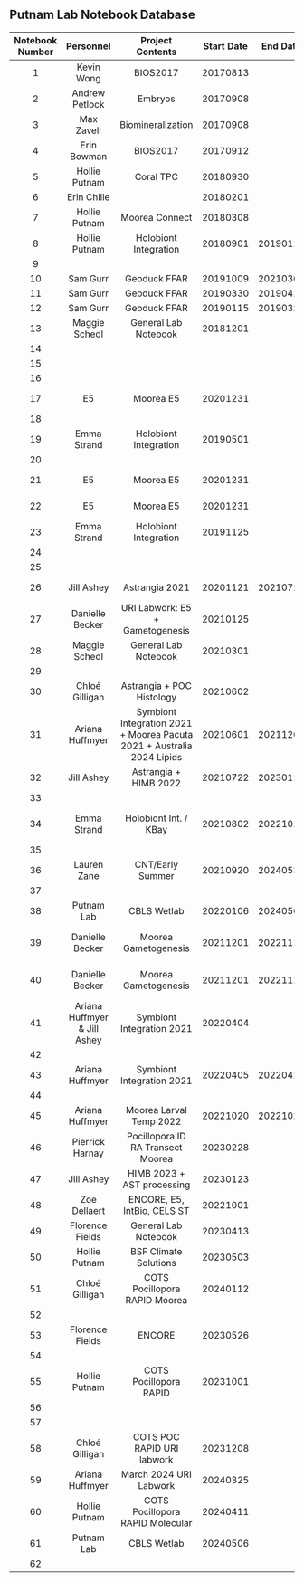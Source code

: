 ## Putnam Lab Notebook Database


| Notebook Number |  Personnel    |  Project Contents | Start Date | End Date | Electronic Archive | Notes |
|:---------------:|:-------------:|:-----------------:|:----------:|:--------:|:------------------:| :------------------:|
|        1        | Kevin Wong    |      BIOS2017     |  20170813  |          |  [Notebook 1](https://drive.google.com/drive/u/1/folders/1yOBbBNgjXLsc_Z6ds8fEQX8ylrs_suGU)                  |                     |  
|        2        | Andrew Petlock|       Embryos     |  20170908  |      |   [Notebook 2](https://drive.google.com/drive/u/1/folders/1OwDex_5MJDfDzoL1xGQ2VtJoF5g-AG0T)                     |                     |``
|        3        | Max Zavell    | Biomineralization |  20170908  |          |                    |                     |
|        4        | Erin Bowman   |      BIOS2017     |  20170912  |          |                    [Notebook 4](https://drive.google.com/drive/u/1/folders/1DeJLr8B78c-X8VbxsPBujuW9PhrO1M8E) |                    |
|        5        | Hollie Putnam |   Coral TPC       |  20180930  |          |                    [Notebook 5](https://drive.google.com/drive/u/1/folders/1Og4Nqg2NWHyeyIVbUdOyLubql8p2qSPu)|                     |
|        6        | Erin Chille   |                   | 20180201   |          |                    [Notebook 6](https://drive.google.com/drive/u/1/folders/1Em4xVIvxeQfonQptgVBp33TjcfDjBSke)|                     |
|        7        | Hollie Putnam |  Moorea Connect   |  20180308  |          |                    [Notebook 7](https://drive.google.com/drive/u/1/folders/1CY5REdsLifyatL_wEVBfmV4QzdPI9d_6)|                     |
|        8        | Hollie Putnam |Holobiont Integration| 20180901 | 20190112 |                    [Notebook 8](https://drive.google.com/drive/u/1/folders/1PO0rfEiZFJnLT4x3TGvRudtuFmHBzOGm)|                     |
|        9        |               |                   |            |          |                    |                     |
|        10       |  Sam Gurr     |  Geoduck FFAR     |  20191009  | 20210303   |  [Notebook10](https://drive.google.com/drive/u/1/folders/1tkBTEnRiyPSfmHNIgHLrGgkIWGKBu4sI)                  |                     |
|        11       |   Sam Gurr |  Geoduck FFAR  |  20190330  | 20190419 |  [Notebook11](https://drive.google.com/drive/u/1/folders/1g2DRze4RcN3m9fvqFdcE0aAFz3yZf13n)                   |                     |
|        12       | Sam Gurr |  Geoduck FFAR   |  20190115          | 20190329 |   [Notebook12](https://drive.google.com/drive/u/1/folders/1NPFgAmrhc5NcplBgkrbC5MLAbAJLpR7N)                   |                     |
|        13       | Maggie Schedl |General Lab Notebook|20181201   |          |                    [Notebook 13](https://drive.google.com/drive/u/1/folders/1JhjKmaSok6s70O5-qwmVPwPhq7KZBuF1)|                    |
|        14       |               |                   |            |          |                    |                     |
|        15       |               |                   |            |          |                    |                     |
|        16       |               |                   |            |          |                    |                     |
|        17       |       E5      |  Moorea E5        | 20201231   |          | [Notebook 17](https://drive.google.com/drive/u/1/folders/11dWjEpwpiTMu7EzVegkFU8gnxio-5mOW)                   |                     |
|        18       |               |                   |            |          |                    |                     |
|        19       | Emma Strand | Holobiont Integration | 20190501 |          |  [Notebook 19](https://drive.google.com/drive/u/1/folders/1oFkZh9Kr2VU9JRLI-gKOuxP9FVG0omm0)                 |                     |
|        20       |               |                   |            |          |                    |                     |
|        21       |       E5      |  Moorea E5        | 20201231   |          | [Notebook 21](https://drive.google.com/drive/u/1/folders/1LMvI56nj-jg01niKBVTu0n53zidkBciG)                   |                     |
|        22       |       E5      |  Moorea E5        | 20201231   |          | [Notebook 22](https://drive.google.com/drive/u/1/folders/1ctpnqX0g5ZHRpiZ3aB4bwiaIXMdaaJgz)                   |                     |
|        23       | Emma Strand | Holobiont Integration | 20191125 |          |  [Notebook 23](https://drive.google.com/drive/u/1/folders/1Ayn8sDQTodsC4eWe8clsrDW4-tCZEscW)                  |                     |
|        24       |               |                   |            |          |                    |                     |
|        25       |               |                   |            |          |                    |                     |
|        26       |  Jill Ashey   | Astrangia 2021    | 20201121   | 20210721 | [Notebook 26](https://drive.google.com/drive/u/1/folders/1_akGNve0qaMWLWnCkhTAWbmJpoJIHFKd)                   |                     |
|        27       | Danielle Becker |URI Labwork: E5 + Gametogenesis | 20210125 |          |      [Notebook 27 pages 1 - 89](https://drive.google.com/drive/u/2/folders/1LL8oF1fFLrY6pfJWSK0knYeZG7gHGXAr)              |                     |
|        28       |    Maggie Schedl|General Lab Notebook| 20210301|          |  [Notebook 28](https://drive.google.com/drive/u/1/folders/1SDLEMg6K0zZi8VbdkP-4n520ZJfThPzw)                  |                     |
|        29       |               |                   |            |          |                    |                     |
|        30       | Chloé Gilligan|Astrangia + POC Histology| 20210602 |          |       [Notebook 30](https://drive.google.com/drive/u/0/folders/1_rUgg9J-hJgmS5apk39LdlNODILBLsQ0)              |                    |
|        31       |  Ariana Huffmyer  | Symbiont Integration 2021 + Moorea Pacuta 2021 + Australia 2024 Lipids | 20210601 | 20211209 |   [Notebook 31](https://drive.google.com/drive/u/2/folders/1cb47iv4PPycyX8NHinCC-gohd-422B0U)                 |                     |
|        32       |  Jill Ashey   |Astrangia + HIMB 2022| 20210722 | 20230118 | [Notebook 32](https://drive.google.com/drive/u/1/folders/11XtVmvMP5D0GS6yhnDIewTM2lM8QKEuJ)                   |                     |
|        33       |               |                   |            |          |                    |                     |
|        34       |   Emma Strand       |   Holobiont Int. / KBay    |   20210802    |   20221018   |                    [Notebook 34](https://drive.google.com/drive/u/1/folders/1ITCoIUnkMwD5fbcOelcu8fcSmnE-5mfn)|   Only half full   |
|        35       |               |                   |            |          |                    |                     |
|        36       |    Lauren Zane      |       CNT/Early Summer          |    20210920        |    20240530      |       [Notebook 36](https://drive.google.com/drive/u/0/folders/1RjsEolYitBFLkmSdFq4869Q1OxoQNbWF)             |                     |
|        37       |               |                   |            |          |                    |                     |
|        38       |  Putnam Lab            |   CBLS Wetlab             |   20220106         | 20240506         |           [Notebook 38](https://drive.google.com/drive/u/0/folders/1-yPG6LRvf_3I7PVfI1CmGuxYdbr_hcrA)      |                     |
|        39       |  Danielle Becker  |  Moorea Gametogenesis   |  20211201          |   20221114       |  [Notebook 39 pages 1 - 166](https://drive.google.com/drive/u/1/folders/1RFvGxOfpmNIYO8jbi0eywAKb15d3kSCx)                  |                     |
|        40       | Danielle Becker  | Moorea Gametogenesis |    20211201        |   20221114       | [Notebook 40 pages 1 - 154](https://drive.google.com/drive/u/1/folders/1-0eFSTW5194KzacfUk74LzKNGgnbdtUL)                   |                     |
|        41       | Ariana Huffmyer & Jill Ashey | Symbiont Integration 2021 | 20220404 | |           [notebook 41 pages 1-63](https://drive.google.com/drive/u/2/folders/1dfVltn3Zv8fm_e_p3G8XRhedGzl817eY)         |                     |
|        42       |               |                   |            |          |                    |                     |
|        43       | Ariana Huffmyer | Symbiont Integration 2021 | 20220405| 20220411         |                    |                     |
|        44       |               |                   |            |          |                    |                     |
|        45       | Ariana Huffmyer | Moorea Larval Temp 2022 | 20221020 | 20221028 |    [Notebook 45](https://drive.google.com/drive/u/2/folders/1o2JnTk62BX9FhFMAWTg6rsJR4C_aLgtA)                |                     |
|        46       | Pierrick Harnay   |  Pocillopora ID RA Transect  Moorea |  20230228          |          |                    |                     |
|        47       | Jill Ashey              |   HIMB 2023 + AST processing               | 20230123           |          |                    |                     |
|        48       | Zoe Dellaert  | ENCORE, E5, IntBio, CELS ST  | 20221001 |   |  [Notebook 48](https://drive.google.com/drive/folders/16R43HTOhWb1Ts8Qltwb7FzymeyHVnUNT?usp=drive_link)    |   |
|        49       | Florence Fields |General Lab Notebook| 20230413|          |   [Notebook 49](https://drive.google.com/drive/folders/1GKsZdpzJqkfZudHTK638vZdE9qRy23wH?usp=drive_link) |                     |
|        50       | Hollie Putnam | BSF Climate Solutions | 20230503  |          |                    |                     |
|        51       | Chloé Gilligan | COTS Pocillopora RAPID  Moorea          |        20240112| |  [Notebook 51](https://drive.google.com/drive/u/1/folders/1EYyFF8hKeZxYx5_gXWJiGwxXpYO6nRaV)        |                    |
|        52       |  |            |         |          |                    |
|        53       | Florence Fields| ENCORE | 20230526 |          | [Notebook 53](https://drive.google.com/drive/folders/1iGhtulpmuf7jSJLjQkAVVJ-ysGaz3HkG?usp=drive_link)  |  |
|        54       |  |            |         |          |                    |
|        55       | Hollie Putnam  | COTS Pocillopora RAPID           | 20231001     |    |  [Notebook 55](https://drive.google.com/drive/u/1/folders/1E6YqB_r7Mmc1G0HQLTGKNMszTFlSDZvV)        |                    |
|        56       |  |            |         |          |                    |
|        57       |  |            |         |          |                    |
|        58       | Chloé Gilligan | COTS POC RAPID  URI labwork        |         20231208|          |     [Notebook 58](https://drive.google.com/drive/u/0/folders/1JLQZPcFibXXdVEsVP8C47XHY_krW2ed8)               |
|        59       | Ariana Huffmyer | March 2024 URI Labwork     |  20240325       |          |      [Notebook 59](https://drive.google.com/drive/u/2/folders/1xIQI4vaf7FRWdMCSGtNAXpWpAge0TxO0)              |  
|        60       | Hollie Putnam |  COTS Pocillopora RAPID Molecular  | 20240411   |        |  [Notebook 60](https://drive.google.com/drive/u/0/folders/1YEAM39BLfUMQlgJpUMyBkpGlcH6JC7aJ)   |
|        61       | Putnam Lab | CBLS Wetlab           | 20240506        |          |                    |
|        62       |  |            |         |          |                    |
